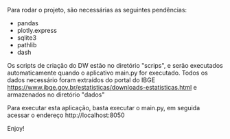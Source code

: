 Para rodar o projeto, são necessárias as seguintes pendências:
- pandas
- plotly.express
- sqlite3
- pathlib
- dash

Os scripts de criação do DW estão no diretório "scrips", e serão executados automaticamente quando o aplicativo main.py for executado.
Todos os dados necessário foram extraídos do portal do IBGE https://www.ibge.gov.br/estatisticas/downloads-estatisticas.html e armazenados no diretório "dados"

Para executar esta aplicação, basta executar o main.py, em seguida acessar o endereço http://localhost:8050

Enjoy!
